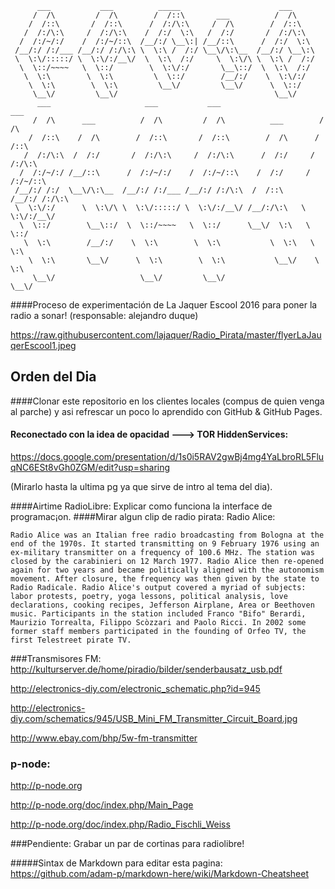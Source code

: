 ```
      ___           ___          _____                      ___     
     /  /\         /  /\        /  /::\       ___          /  /\    
    /  /::\       /  /::\      /  /:/\:\     /  /\        /  /::\   
   /  /:/\:\     /  /:/\:\    /  /:/  \:\   /  /:/       /  /:/\:\  
  /  /:/~/:/    /  /:/~/::\  /__/:/ \__\:| /__/::\      /  /:/  \:\ 
 /__/:/ /:/___ /__/:/ /:/\:\ \  \:\ /  /:/ \__\/\:\__  /__/:/ \__\:\
 \  \:\/:::::/ \  \:\/:/__\/  \  \:\  /:/     \  \:\/\ \  \:\ /  /:/
  \  \::/~~~~   \  \::/        \  \:\/:/       \__\::/  \  \:\  /:/ 
   \  \:\        \  \:\         \  \::/        /__/:/    \  \:\/:/  
    \  \:\        \  \:\         \__\/         \__\/      \  \::/   
     \__\/         \__\/                                   \__\/    
      ___                     ___           ___                       ___     
     /  /\      ___          /  /\         /  /\          ___        /  /\    
    /  /::\    /  /\        /  /::\       /  /::\        /  /\      /  /::\   
   /  /:/\:\  /  /:/       /  /:/\:\     /  /:/\:\      /  /:/     /  /:/\:\  
  /  /:/~/:/ /__/::\      /  /:/~/:/    /  /:/~/::\    /  /:/     /  /:/~/::\ 
 /__/:/ /:/  \__\/\:\__  /__/:/ /:/___ /__/:/ /:/\:\  /  /::\    /__/:/ /:/\:\
 \  \:\/:/      \  \:\/\ \  \:\/:::::/ \  \:\/:/__\/ /__/:/\:\   \  \:\/:/__\/
  \  \::/        \__\::/  \  \::/~~~~   \  \::/      \__\/  \:\   \  \::/     
   \  \:\        /__/:/    \  \:\        \  \:\           \  \:\   \  \:\     
    \  \:\       \__\/      \  \:\        \  \:\           \__\/    \  \:\    
     \__\/                   \__\/         \__\/                     \__\/    
```
####Proceso de experimentación de La Jaquer Escool 2016 para poner la radio a sonar! (responsable: alejandro duque)

https://raw.githubusercontent.com/lajaquer/Radio_Pirata/master/flyerLaJauqerEscool1.jpeg

## Orden del Dia

####Clonar este repositorio en los clientes locales (compus de quien venga al parche) y asi refrescar un poco lo aprendido con GitHub & GitHub Pages.

#### Reconectado con la idea de opacidad ---> TOR HiddenServices:
https://docs.google.com/presentation/d/1s0i5RAV2gwBj4mg4YaLbroRL5FluqNC6ESt8vGh0ZGM/edit?usp=sharing

(Mirarlo hasta la ultima pg ya que sirve de intro al tema del dia).

####Airtime RadioLibre: Explicar como funciona la interface de programac¡on.
####Mirar algun clip de radio pirata: Radio Alice:

```Radio Alice was an Italian free radio broadcasting from Bologna at the end of the 1970s. It started transmitting on 9 February 1976 using an ex-military transmitter on a frequency of 100.6 MHz. The station was closed by the carabinieri on 12 March 1977. Radio Alice then re-opened again for two years and became politically aligned with the autonomism movement. After closure, the frequency was then given by the state to Radio Radicale. Radio Alice's output covered a myriad of subjects: labor protests, poetry, yoga lessons, political analysis, love declarations, cooking recipes, Jefferson Airplane, Area or Beethoven music. Participants in the station included Franco "Bifo" Berardi, Maurizio Torrealta, Filippo Scòzzari and Paolo Ricci. In 2002 some former staff members participated in the founding of Orfeo TV, the first Telestreet pirate TV.```



###Transmisores FM:
http://kulturserver.de/home/piradio/bilder/senderbausatz_usb.pdf

http://electronics-diy.com/electronic_schematic.php?id=945

http://electronics-diy.com/schematics/945/USB_Mini_FM_Transmitter_Circuit_Board.jpg

http://www.ebay.com/bhp/5w-fm-transmitter



### p-node:
http://p-node.org

http://p-node.org/doc/index.php/Main_Page

http://p-node.org/doc/index.php/Radio_Fischli_Weiss


###Pendiente:
Grabar un par de cortinas para radiolibre!

#####Sintax de Markdown para editar esta pagina: https://github.com/adam-p/markdown-here/wiki/Markdown-Cheatsheet
